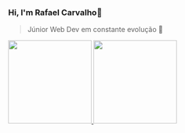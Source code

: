 ### Hi, I'm Rafael Carvalho👋

>Júnior Web Dev em constante evolução 🚀

<div align="left">
  <a href="https://github.com/faelcarvalho">
  <img height="170em" src="https://github-readme-stats.vercel.app/api?username=faelcarvalho&show_icons=true&theme=tokyonight&include_all_commits=true&count_private=true"/>
    <img height="170em" src="https://github-readme-stats.vercel.app/api/top-langs/?username=faelcarvalho&layout=compact&langs_count=7&theme=tokyonight"/>
</div>
